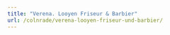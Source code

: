 ```yaml
---
title: "Verena. Looyen Friseur & Barbier"
url: /colnrade/verena-looyen-friseur-und-barbier/
---
```

